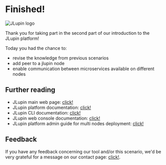 # Finished!

![JLupin logo](https://jlupin.io/images/jlupin-logo.svg)

Thank you for taking part in the second part of our introduction to the JLupin platform!

Today you had the chance to:
- revise the knowledge from previous scenarios
- add peer to a jlupin node
- enable communication between microservices available on different nodes

## Further reading

- JLupin main web page: [click!](https://jlupin.io/)
- JLupin platform documentation: [click!](https://jlupin.io/documentation/jlupin-platform-161)
- JLupin CLI documentation: [click!](https://jlupin.io/documentation/jlupin-cli-console-161)
- JLupin web console documentation: [click!](https://jlupin.io/documentation/jlupin-web-console-161)
- JLupin platform admin guide for multi nodes deployment: [click!](https://jlupin.io/documentation/jlupin-platform-161/page/admin-deployment_plans-single_node.html)

## Feedback

If you have any feedback concerning our tool and/or this scenario, we'd be very grateful for a message on our contact page: [click!](https://jlupin.io/contact).
